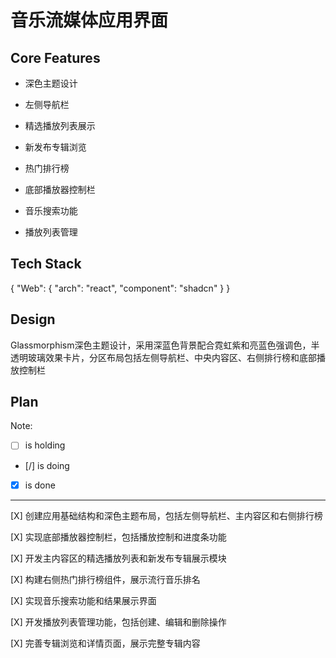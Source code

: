 # 音乐流媒体应用界面

## Core Features

- 深色主题设计

- 左侧导航栏

- 精选播放列表展示

- 新发布专辑浏览

- 热门排行榜

- 底部播放器控制栏

- 音乐搜索功能

- 播放列表管理

## Tech Stack

{
  "Web": {
    "arch": "react",
    "component": "shadcn"
  }
}

## Design

Glassmorphism深色主题设计，采用深蓝色背景配合霓虹紫和亮蓝色强调色，半透明玻璃效果卡片，分区布局包括左侧导航栏、中央内容区、右侧排行榜和底部播放控制栏

## Plan

Note: 

- [ ] is holding
- [/] is doing
- [X] is done

---

[X] 创建应用基础结构和深色主题布局，包括左侧导航栏、主内容区和右侧排行榜

[X] 实现底部播放器控制栏，包括播放控制和进度条功能

[X] 开发主内容区的精选播放列表和新发布专辑展示模块

[X] 构建右侧热门排行榜组件，展示流行音乐排名

[X] 实现音乐搜索功能和结果展示界面

[X] 开发播放列表管理功能，包括创建、编辑和删除操作

[X] 完善专辑浏览和详情页面，展示完整专辑内容

